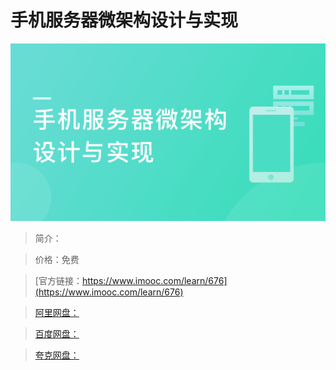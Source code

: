 # 手机服务器微架构设计与实现

![img](../../assets/5fe442f2000188b805400304.jpg)

> 简介：

> 价格：免费

> [官方链接：https://www.imooc.com/learn/676](https://www.imooc.com/learn/676)

> [阿里网盘：]()

> [百度网盘：]()

> [夸克网盘：]()
